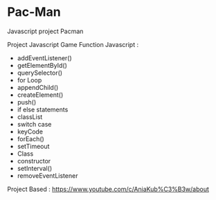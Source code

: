 # Pac-Man
Javascript project Pacman

Project Javascript Game
Function Javascript :

- addEventListener()
- getElementById()
- querySelector()
- for Loop
- appendChild()
- createElement()
- push()
- if else statements
- classList
- switch case
- keyCode
- forEach()
- setTimeout
- Class
- constructor
- setInterval()
- removeEventListener

Project Based : https://www.youtube.com/c/AniaKub%C3%B3w/about

